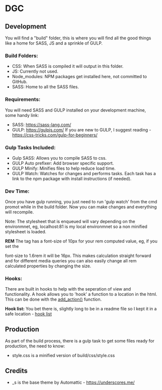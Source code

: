 # DGC #

## Development ##
You will find a "build" folder, this is where you will find all the good things like a home for SASS, JS and a sprinkle of GULP.

### Build Folders: ###
* CSS: When SASS is compiled it will output in this folder.
* JS: Currently not used.
* Node_modules: NPM packages get installed here, not committed to GitHub.
* SASS: Home to all the SASS files.

### Requirements: ###
You will need SASS and GULP installed on your development machine, some handy link:
* SASS:	https://sass-lang.com/
* GULP:	https://gulpjs.com/
If you are new to GULP, I suggest reading - https://css-tricks.com/gulp-for-beginners/

### Gulp Tasks Included: ###
* Gulp SASS: Allows you to compile SASS to css.
* GULP Auto prefixer: Add browser specific support.
* GULP Minify: Minifies files to help reduce load time.
* GULP Watch: Watches for changes and performs tasks.
Each task has a link to the npm package with install instructions (if needed).

### Dev Time: ###
Once you have gulp running, you just need to run 'gulp watch' from the cmd promot while in the build folder. Now you can make changes and everything will recompile.

Note: The stylesheet that is enqueued will vary depending on the environmnet, eg, localhost:81 is my local environmnet so a non minified stylesheet is loaded.

**REM**
The <html> tag has a font-size of 10px for your rem computed value, eg, if you set the <p> font-size to 1.6rem it will be 16px. This makes calculation straight forward and for different media queries you can also easily change all rem calculated properties by changing the <html> size.

### Hooks: ###
There are built in hooks to help with the seperation of view and functionality. A hook allows you to 'hook' a function to a location in the html. This can be done with the [add_action()](https://developer.wordpress.org/reference/functions/add_action/) function.

**Hook list:**
You bet there is, slightly long to be in a readme file so I kept it in a safe location - [hook list](https://github.com/DestinationGoldCoast/dgc/wiki/Hook-List)

## Production ##
As part of the build process, there is a gulp task to get some files ready for production, the need to know:
* style.css is a minified version of build/css/style.css

## Credits ##
* _s is the base theme by Automattic - https://underscores.me/
